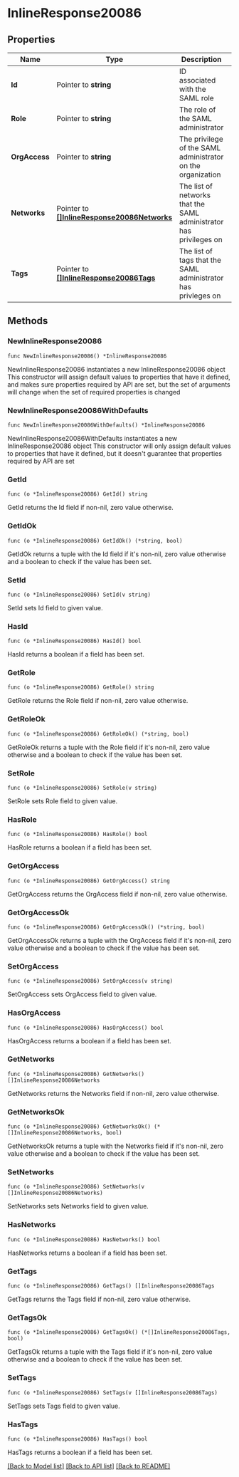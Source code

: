 # InlineResponse20086

## Properties

Name | Type | Description | Notes
------------ | ------------- | ------------- | -------------
**Id** | Pointer to **string** | ID associated with the SAML role | [optional] 
**Role** | Pointer to **string** | The role of the SAML administrator | [optional] 
**OrgAccess** | Pointer to **string** | The privilege of the SAML administrator on the organization | [optional] 
**Networks** | Pointer to [**[]InlineResponse20086Networks**](InlineResponse20086Networks.md) | The list of networks that the SAML administrator has privileges on | [optional] 
**Tags** | Pointer to [**[]InlineResponse20086Tags**](InlineResponse20086Tags.md) | The list of tags that the SAML administrator has privleges on | [optional] 

## Methods

### NewInlineResponse20086

`func NewInlineResponse20086() *InlineResponse20086`

NewInlineResponse20086 instantiates a new InlineResponse20086 object
This constructor will assign default values to properties that have it defined,
and makes sure properties required by API are set, but the set of arguments
will change when the set of required properties is changed

### NewInlineResponse20086WithDefaults

`func NewInlineResponse20086WithDefaults() *InlineResponse20086`

NewInlineResponse20086WithDefaults instantiates a new InlineResponse20086 object
This constructor will only assign default values to properties that have it defined,
but it doesn't guarantee that properties required by API are set

### GetId

`func (o *InlineResponse20086) GetId() string`

GetId returns the Id field if non-nil, zero value otherwise.

### GetIdOk

`func (o *InlineResponse20086) GetIdOk() (*string, bool)`

GetIdOk returns a tuple with the Id field if it's non-nil, zero value otherwise
and a boolean to check if the value has been set.

### SetId

`func (o *InlineResponse20086) SetId(v string)`

SetId sets Id field to given value.

### HasId

`func (o *InlineResponse20086) HasId() bool`

HasId returns a boolean if a field has been set.

### GetRole

`func (o *InlineResponse20086) GetRole() string`

GetRole returns the Role field if non-nil, zero value otherwise.

### GetRoleOk

`func (o *InlineResponse20086) GetRoleOk() (*string, bool)`

GetRoleOk returns a tuple with the Role field if it's non-nil, zero value otherwise
and a boolean to check if the value has been set.

### SetRole

`func (o *InlineResponse20086) SetRole(v string)`

SetRole sets Role field to given value.

### HasRole

`func (o *InlineResponse20086) HasRole() bool`

HasRole returns a boolean if a field has been set.

### GetOrgAccess

`func (o *InlineResponse20086) GetOrgAccess() string`

GetOrgAccess returns the OrgAccess field if non-nil, zero value otherwise.

### GetOrgAccessOk

`func (o *InlineResponse20086) GetOrgAccessOk() (*string, bool)`

GetOrgAccessOk returns a tuple with the OrgAccess field if it's non-nil, zero value otherwise
and a boolean to check if the value has been set.

### SetOrgAccess

`func (o *InlineResponse20086) SetOrgAccess(v string)`

SetOrgAccess sets OrgAccess field to given value.

### HasOrgAccess

`func (o *InlineResponse20086) HasOrgAccess() bool`

HasOrgAccess returns a boolean if a field has been set.

### GetNetworks

`func (o *InlineResponse20086) GetNetworks() []InlineResponse20086Networks`

GetNetworks returns the Networks field if non-nil, zero value otherwise.

### GetNetworksOk

`func (o *InlineResponse20086) GetNetworksOk() (*[]InlineResponse20086Networks, bool)`

GetNetworksOk returns a tuple with the Networks field if it's non-nil, zero value otherwise
and a boolean to check if the value has been set.

### SetNetworks

`func (o *InlineResponse20086) SetNetworks(v []InlineResponse20086Networks)`

SetNetworks sets Networks field to given value.

### HasNetworks

`func (o *InlineResponse20086) HasNetworks() bool`

HasNetworks returns a boolean if a field has been set.

### GetTags

`func (o *InlineResponse20086) GetTags() []InlineResponse20086Tags`

GetTags returns the Tags field if non-nil, zero value otherwise.

### GetTagsOk

`func (o *InlineResponse20086) GetTagsOk() (*[]InlineResponse20086Tags, bool)`

GetTagsOk returns a tuple with the Tags field if it's non-nil, zero value otherwise
and a boolean to check if the value has been set.

### SetTags

`func (o *InlineResponse20086) SetTags(v []InlineResponse20086Tags)`

SetTags sets Tags field to given value.

### HasTags

`func (o *InlineResponse20086) HasTags() bool`

HasTags returns a boolean if a field has been set.


[[Back to Model list]](../README.md#documentation-for-models) [[Back to API list]](../README.md#documentation-for-api-endpoints) [[Back to README]](../README.md)


